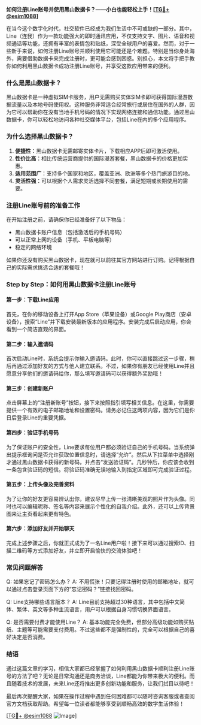 **如何注册Line账号并使用黑山数据卡？——小白也能轻松上手！[[TG💪+ @esim1088](https://t.me/s/esim1088)]**

在当今这个数字化时代，社交软件已经成为我们生活中不可或缺的一部分。其中，Line（连我）作为一款功能强大的即时通讯应用，不仅支持文字、图片、语音和视频通话等功能，还拥有丰富的表情包和贴纸，深受全球用户的喜爱。然而，对于一些新手来说，如何注册Line账号并顺利使用它可能还是个难题。特别是当你身处海外，需要借助数据卡来完成注册时，更可能会感到困惑。别担心，本文将手把手教你如何利用黑山数据卡成功注册Line账号，并享受这款应用带来的便利。

### **什么是黑山数据卡？**

黑山数据卡是一种虚拟SIM卡服务，用户无需购买实体SIM卡即可获得国际漫游数据流量以及本地号码使用权。这种服务非常适合经常旅行或居住在国外的人群，因为它可以帮助你在没有当地手机号码的情况下实现网络连接和通信功能。通过黑山数据卡，你可以轻松地访问各种社交媒体平台，包括Line在内的多个应用程序。

### **为什么选择黑山数据卡？**

1. **便捷性**：黑山数据卡无需邮寄实体卡片，下载相应APP后即可激活使用。
2. **性价比高**：相比传统运营商提供的国际漫游套餐，黑山数据卡的价格更加实惠。
3. **适用范围广**：支持多个国家和地区，覆盖亚洲、欧洲等多个热门旅游目的地。
4. **灵活性强**：可以根据个人需求灵活选择不同套餐，满足短期或长期使用的需要。

### **注册Line账号前的准备工作**

在开始注册之前，请确保你已经准备好了以下物品：
- 黑山数据卡账户信息（包括激活后的手机号码）
- 可以正常上网的设备（手机、平板电脑等）
- 稳定的网络环境

如果你还没有购买黑山数据卡，现在就可以前往其官方网站进行订购。记得根据自己的实际需求挑选合适的套餐哦！

### **Step by Step：如何用黑山数据卡注册Line账号**

#### **第一步：下载Line应用**
首先，在你的移动设备上打开App Store（苹果设备）或Google Play商店（安卓设备），搜索“Line”并下载安装最新版本的应用程序。安装完成后启动应用，你会看到一个简洁直观的界面。

#### **第二步：输入邀请码**
首次启动Line时，系统会提示你输入邀请码。此时，你可以直接跳过这一步骤，稍后再通过添加好友的方式与他人建立联系。不过，如果你有朋友已经使用Line并且愿意分享他们的邀请码给你，那么填写邀请码可以获得额外奖励哦！

#### **第三步：创建新账户**
点击屏幕上的“注册新账号”按钮，接下来按照指引填写相关信息。在这里，你需要提供一个有效的电子邮箱地址和设置密码。请务必记住这两项内容，因为它们是你日后登录Line的重要凭据。

#### **第四步：验证手机号码**
为了保证账户的安全性，Line要求每位用户都必须验证自己的手机号码。当系统弹出提示框询问是否允许获取位置信息时，请选择“允许”。然后从下拉菜单中选择刚才通过黑山数据卡获得的新号码，并点击“发送验证码”。几秒钟后，你应该会收到一条包含验证码的短信。将验证码准确无误地输入到指定区域即可完成验证过程。

#### **第五步：上传头像及完善资料**
为了让你的好友更容易辨认出你，建议尽早上传一张清晰美观的照片作为头像。同时也可以编辑昵称、签名等内容来展示个性化的自我介绍。此外，还可以上传背景图来让主页看起来更有特色。

#### **第六步：添加好友并开始聊天**
完成上述步骤之后，你就正式成为了一名Line用户啦！接下来可以通过搜索ID、扫描二维码等方式添加好友，并立即开启愉快的交流体验吧！

### **常见问题解答**

Q: 如果忘记了密码怎么办？
A: 不用慌张！只要记得注册时使用的邮箱地址，就可以通过点击登录页面下方的“忘记密码？”链接找回密码。

Q: Line支持哪些语言版本？
A: Line目前支持超过30种语言，其中包括中文简体、繁体、英文等多种主流语言，用户可以根据自身习惯切换界面语言。

Q: 是否需要付费才能使用Line？
A: 基本功能完全免费，但部分高级功能如购买贴纸、主题等可能需要支付费用。不过这些都不是强制性的，完全可以根据自己的喜好决定是否消费。

### **结语**

通过这篇文章的学习，相信大家都已经掌握了如何利用黑山数据卡顺利注册Line账号的方法了吧？无论是日常沟通还是商务洽谈，Line都能为你带来极大的便利。而且随着技术的发展，未来Line还将推出更多创新功能和服务，让我们拭目以待吧！

最后再次提醒大家，如果在操作过程中遇到任何困难都可以随时咨询客服或者查阅官方文档获取帮助。希望每一位读者都能够享受到顺畅高效的数字生活体验！

[[TG💪+ @esim1088](https://t.me/s/esim1088) ![Image](https://i.postimg.cc/4NQfJmqS/Snipaste-2025-05-13-00-14-12.png)]